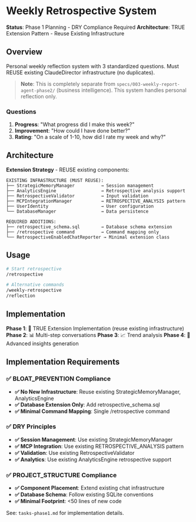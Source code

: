 # Weekly Retrospective System

**Status**: Phase 1 Planning - DRY Compliance Required
**Architecture**: TRUE Extension Pattern - Reuse Existing Infrastructure

## Overview

Personal weekly reflection system with 3 standardized questions. Must REUSE existing ClaudeDirector infrastructure (no duplicates).

> **Note**: This is completely separate from `specs/003-weekly-report-agent-phase2/` (business intelligence). This system handles personal reflection only.

### Questions
1. **Progress**: "What progress did I make this week?"
2. **Improvement**: "How could I have done better?"
3. **Rating**: "On a scale of 1-10, how did I rate my week and why?"

## Architecture

**Extension Strategy** - REUSE existing components:

```
EXISTING INFRASTRUCTURE (MUST REUSE):
├── StrategicMemoryManager          → Session management
├── AnalyticsEngine                 → Retrospective analysis support
├── RetrospectiveValidator          → Input validation
├── MCPIntegrationManager           → RETROSPECTIVE_ANALYSIS pattern
├── UserIdentity                    → User configuration
└── DatabaseManager                 → Data persistence

REQUIRED ADDITIONS:
├── retrospective_schema.sql        → Database schema extension
├── /retrospective command          → Command mapping only
└── RetrospectiveEnabledChatReporter → Minimal extension class
```

## Usage

```bash
# Start retrospective
/retrospective

# Alternative commands
/weekly-retrospective
/reflection
```

## Implementation

**Phase 1**: 🎯 TRUE Extension Implementation (reuse existing infrastructure)
**Phase 2**: 📊 Multi-step conversations
**Phase 3**: 📈 Trend analysis
**Phase 4**: 🤖 Advanced insights generation

## Implementation Requirements

### ✅ BLOAT_PREVENTION Compliance
- **✅ No New Infrastructure**: Reuse existing StrategicMemoryManager, AnalyticsEngine
- **✅ Database Extension Only**: Add retrospective_schema.sql
- **✅ Minimal Command Mapping**: Single /retrospective command

### ✅ DRY Principles
- **✅ Session Management**: Use existing StrategicMemoryManager
- **✅ MCP Integration**: Use existing RETROSPECTIVE_ANALYSIS pattern
- **✅ Validation**: Use existing RetrospectiveValidator
- **✅ Analytics**: Use existing AnalyticsEngine retrospective support

### ✅ PROJECT_STRUCTURE Compliance
- **✅ Component Placement**: Extend existing chat infrastructure
- **✅ Database Schema**: Follow existing SQLite conventions
- **✅ Minimal Footprint**: <50 lines of new code

See: `tasks-phase1.md` for implementation details.
